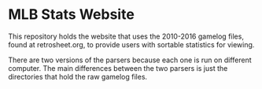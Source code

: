 MLB Stats Website
=================

This repository holds the website that uses the 2010-2016 gamelog files, found at retrosheet.org, to provide users with sortable statistics for viewing.

There are two versions of the parsers because each one is run on different computer. The main differences between the two parsers is just the directories that hold the raw gamelog files. 

